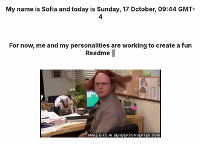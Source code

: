 


<div align="center">
<h3 >My name is Sofia and today is Sunday, 17 October, 09:44 GMT-4</h3><br>
<h3 >For now, me and my personalities are working to create a fun Readme 👋
</h3><br>
<img src='img/dwight.gif' alt='working...'/>
</div>
